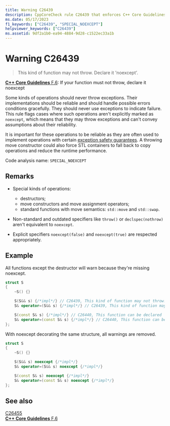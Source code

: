 ```yaml
---
title: Warning C26439
description: CppCoreCheck rule C26439 that enforces C++ Core Guidelines F.6
ms.date: 05/17/2023
f1_keywords: ["C26439", "SPECIAL_NOEXCEPT"]
helpviewer_keywords: ["C26439"]
ms.assetid: 9df2a1b0-ea94-4884-9d28-c1522ec33a1b
---
```

# Warning C26439

> This kind of function may not throw. Declare it 'noexcept'.

[**C++ Core Guidelines** F.6](https://isocpp.github.io/CppCoreGuidelines/CppCoreGuidelines#Rf-noexcept): If your function must not throw, declare it noexcept

Some kinds of operations should never throw exceptions. Their implementations should be reliable and should handle possible errors conditions gracefully. They should never use exceptions to indicate failure. This rule flags cases where such operations aren't explicitly marked as `noexcept`, which means that they may throw exceptions and can't convey assumptions about their reliability.

It is important for these operations to be reliable as they are often used to implement operations with certain [exception safety guarantees](https://en.cppreference.com/w/cpp/language/exceptions). A throwing move constructor could also force STL containers to fall back to copy operations and reduce the runtime performance.

Code analysis name: `SPECIAL_NOEXCEPT`

## Remarks

- Special kinds of operations:
  - destructors;
  - move constructors and move assignment operators;
  - standard functions with move semantics: `std::move` and `std::swap`.

- Non-standard and outdated specifiers like `throw()` or `declspec(nothrow)` aren't equivalent to `noexcept`.

- Explicit specifiers `noexcept(false)` and `noexcept(true)` are respected appropriately.

## Example

All functions except the destructor will warn because they're missing noexcept.

```cpp
struct S
{
    ~S() {}

    S(S&& s) {/*impl*/} // C26439, This kind of function may not throw. Declare it 'noexcept' (f.6)
    S& operator=(S&& s) {/*impl*/} // C26439, This kind of function may not throw. Declare it 'noexcept' (f.6)

    S(const S& s) {/*impl*/} // C26440, This function can be declared 'noexcept'
    S& operator=(const S& s) {/*impl*/} // C26440, This function can be declared 'noexcept'
};
```

With noexcept decorating the same structure, all warnings are removed.

```cpp
struct S
{
    ~S() {}

    S(S&& s) noexcept {/*impl*/}
    S& operator=(S&& s) noexcept {/*impl*/}

    S(const S& s) noexcept {/*impl*/}
    S& operator=(const S& s) noexcept {/*impl*/}
};
```

## See also

[C26455](./c26455)\
[**C++ Core Guidelines** F.6](https://isocpp.github.io/CppCoreGuidelines/CppCoreGuidelines#Rf-noexcept)